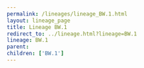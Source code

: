 ```yaml
---
permalink: /lineages/lineage_BW.1.html
layout: lineage_page
title: Lineage BW.1
redirect_to: ../lineage.html?lineage=BW.1
lineage: BW.1
parent: 
children: ['BW.1']
---
```

